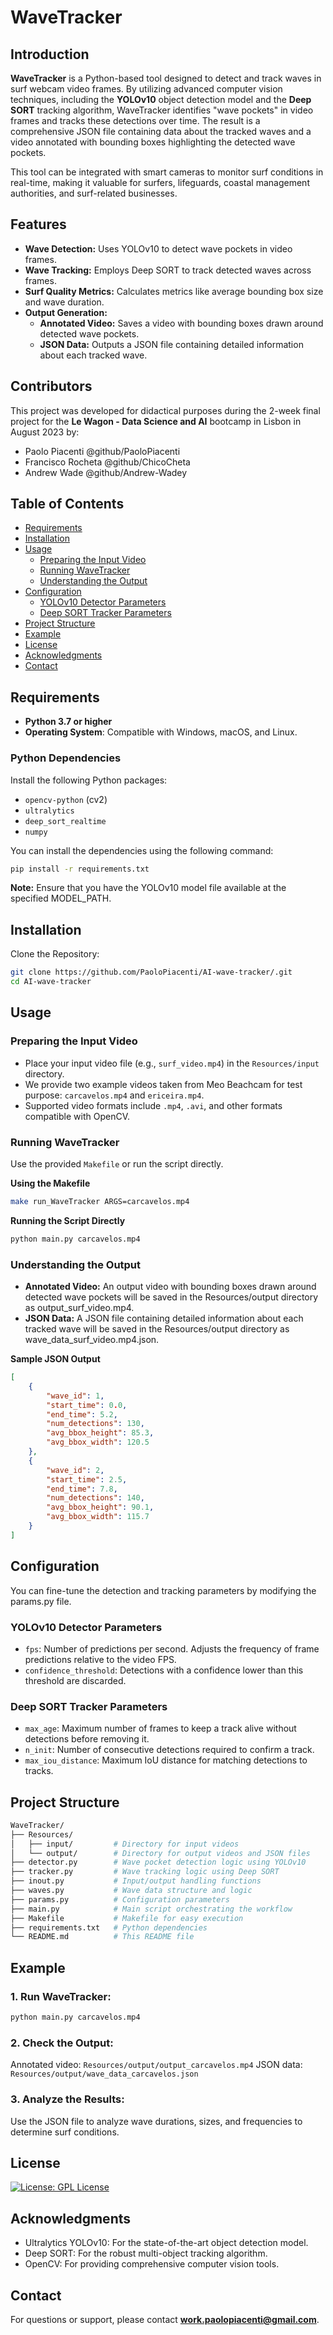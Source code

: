# WaveTracker

## Introduction

**WaveTracker** is a Python-based tool designed to detect and track waves in surf webcam video frames. By utilizing advanced computer vision techniques, including the **YOLOv10** object detection model and the **Deep SORT** tracking algorithm, WaveTracker identifies "wave pockets" in video frames and tracks these detections over time. The result is a comprehensive JSON file containing data about the tracked waves and a video annotated with bounding boxes highlighting the detected wave pockets.

This tool can be integrated with smart cameras to monitor surf conditions in real-time, making it valuable for surfers, lifeguards, coastal management authorities, and surf-related businesses.

## Features

- **Wave Detection:** Uses YOLOv10 to detect wave pockets in video frames.
- **Wave Tracking:** Employs Deep SORT to track detected waves across frames.
- **Surf Quality Metrics:** Calculates metrics like average bounding box size and wave duration.
- **Output Generation:**
    - **Annotated Video:** Saves a video with bounding boxes drawn around detected wave pockets.
    - **JSON Data:** Outputs a JSON file containing detailed information about each tracked wave.

## Contributors
This project was developed for didactical purposes during the 2-week final project for the **Le Wagon - Data Science and AI** bootcamp in Lisbon in August 2023 by:
- Paolo Piacenti @github/PaoloPiacenti
- Francisco Rocheta @github/ChicoCheta
- Andrew Wade @github/Andrew-Wadey

## Table of Contents

- [Requirements](#requirements)
- [Installation](#installation)
- [Usage](#usage)
  - [Preparing the Input Video](#preparing-the-input-video)
  - [Running WaveTracker](#running-wavetracker)
  - [Understanding the Output](#understanding-the-output)
- [Configuration](#configuration)
  - [YOLOv10 Detector Parameters](#yolov10-detector-parameters)
  - [Deep SORT Tracker Parameters](#deep-sort-tracker-parameters)
- [Project Structure](#project-structure)
- [Example](#example)
- [License](#license)
- [Acknowledgments](#acknowledgments)
- [Contact](#contact)

## Requirements

- **Python 3.7 or higher**
- **Operating System**: Compatible with Windows, macOS, and Linux.

### Python Dependencies

Install the following Python packages:

- `opencv-python` (cv2)
- `ultralytics`
- `deep_sort_realtime`
- `numpy`

You can install the dependencies using the following command:

```bash
pip install -r requirements.txt
```
**Note:** Ensure that you have the YOLOv10 model file available at the specified MODEL_PATH.

## Installation
Clone the Repository:

```bash
git clone https://github.com/PaoloPiacenti/AI-wave-tracker/.git
cd AI-wave-tracker
```

## Usage

### Preparing the Input Video
- Place your input video file (e.g., `surf_video.mp4`) in the `Resources/input` directory.
- We provide two example videos taken from Meo Beachcam for test purpose: `carcavelos.mp4` and `ericeira.mp4`.
- Supported video formats include `.mp4`, `.avi`, and other formats compatible with OpenCV.

### Running WaveTracker
Use the provided `Makefile` or run the script directly.

**Using the Makefile**
```bash
make run_WaveTracker ARGS=carcavelos.mp4
```

**Running the Script Directly**
```bash
python main.py carcavelos.mp4
```

### Understanding the Output
- **Annotated Video:** An output video with bounding boxes drawn around detected wave pockets will be saved in the Resources/output directory as output_surf_video.mp4.
- **JSON Data:** A JSON file containing detailed information about each tracked wave will be saved in the Resources/output directory as wave_data_surf_video.mp4.json.

**Sample JSON Output**

```JSON
[
    {
        "wave_id": 1,
        "start_time": 0.0,
        "end_time": 5.2,
        "num_detections": 130,
        "avg_bbox_height": 85.3,
        "avg_bbox_width": 120.5
    },
    {
        "wave_id": 2,
        "start_time": 2.5,
        "end_time": 7.8,
        "num_detections": 140,
        "avg_bbox_height": 90.1,
        "avg_bbox_width": 115.7
    }
]
```

## Configuration
You can fine-tune the detection and tracking parameters by modifying the params.py file.

### YOLOv10 Detector Parameters
- `fps`: Number of predictions per second. Adjusts the frequency of frame predictions relative to the video FPS.
- `confidence_threshold`: Detections with a confidence lower than this threshold are discarded.

### Deep SORT Tracker Parameters
- `max_age`: Maximum number of frames to keep a track alive without detections before removing it.
- `n_init`: Number of consecutive detections required to confirm a track.
- `max_iou_distance`: Maximum IoU distance for matching detections to tracks.


## Project Structure
```bash
WaveTracker/
├── Resources/
│   ├── input/         # Directory for input videos
│   └── output/        # Directory for output videos and JSON files
├── detector.py        # Wave pocket detection logic using YOLOv10
├── tracker.py         # Wave tracking logic using Deep SORT
├── inout.py           # Input/output handling functions
├── waves.py           # Wave data structure and logic
├── params.py          # Configuration parameters
├── main.py            # Main script orchestrating the workflow
├── Makefile           # Makefile for easy execution
├── requirements.txt   # Python dependencies
└── README.md          # This README file
```

## Example

### 1. Run WaveTracker:

```bash
python main.py carcavelos.mp4
```

### 2. Check the Output:

Annotated video: `Resources/output/output_carcavelos.mp4`
JSON data: `Resources/output/wave_data_carcavelos.json`

### 3. Analyze the Results:
Use the JSON file to analyze wave durations, sizes, and frequencies to determine surf conditions.

## License
[![License: GPL License](https://img.shields.io/badge/License-MIT-yellow.svg)](https://opensource.org/licenses/MIT)

## Acknowledgments
- Ultralytics YOLOv10: For the state-of-the-art object detection model.
- Deep SORT: For the robust multi-object tracking algorithm.
- OpenCV: For providing comprehensive computer vision tools.

## Contact
For questions or support, please contact **work.paolopiacenti@gmail.com**.
